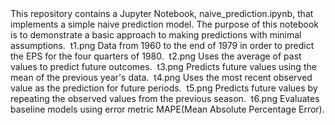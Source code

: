 <project>
    <title>Naive Prediction</title>
    <overview>
        This repository contains a Jupyter Notebook, <file>naive_prediction.ipynb</file>, 
        that implements a simple naive prediction model. The purpose of this notebook 
        is to demonstrate a basic approach to making predictions with minimal assumptions.
    </overview>
     <images>
        <image>
            <title>Data</title>
            <file>t1.png</file>
            <description>Data from 1960 to the end of 1979 in order to predict the EPS for the four quarters of 1980.</description>
        </image>
        <image>
            <title>Forecasting using Historical Mean</title>
            <file>t2.png</file>
            <description>Uses the average of past values to predict future outcomes.</description>
        </image>
        <image>
            <title>Forecasting using Last Year’s Mean</title>
            <file>t3.png</file>
            <description>Predicts future values using the mean of the previous year's data.</description>
        </image>
        <image>
            <title>Forecasting using the Last Known Value</title>
            <file>t4.png</file>
            <description>Uses the most recent observed value as the prediction for future periods.</description>
        </image>
        <image>
            <title>Naive Seasonal Forecast</title>
            <file>t5.png</file>
            <description>Predicts future values by repeating the observed values from the previous season.</description>
        </image>
        <image>
            <title>Comparison of All Baseline Models</title>
            <file>t6.png</file>
            <description>Evaluates baseline models using error metric MAPE(Mean Absolute Percentage Error).</description>
        </image>
    </images>
  </project>

  
